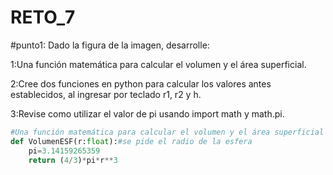 # RETO_7
#punto1: Dado la figura de la imagen, desarrolle:

1:Una función matemática para calcular el volumen y el área superficial.

2:Cree dos funciones en python para calcular los valores antes establecidos, al ingresar por teclado r1, r2 y h.

3:Revise como utilizar el valor de pi usando import math y math.pi.

```python
#Una función matemática para calcular el volumen y el área superficial
def VolumenESF(r:float):#se pide el radio de la esfera
    pi=3.14159265359
    return (4/3)*pi*r**3
```

